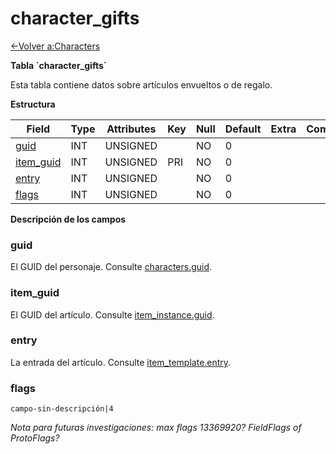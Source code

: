 ﻿# character\_gifts

[<-Volver a:Characters](database-characters)

**Tabla \`character\_gifts\`**

Esta tabla contiene datos sobre artículos envueltos o de regalo.

**Estructura**

| Field          | Type | Attributes | Key | Null | Default | Extra | Comment |
| -------------- | ---- | ---------- | --- | ---- | ------- | ----- | ------- |
| [guid][1]      | INT  | UNSIGNED   |     | NO   | 0       |       |         |
| [item_guid][2] | INT  | UNSIGNED   | PRI | NO   | 0       |       |         |
| [entry][3]     | INT  | UNSIGNED   |     | NO   | 0       |       |         |
| [flags][4]     | INT  | UNSIGNED   |     | NO   | 0       |       |         |

[1]: #guid
[2]: #itemguid
[3]: #entry
[4]: #flags

**Descripción de los campos**

### guid

El GUID del personaje. Consulte [characters.guid](characters#guid).

### item\_guid

El GUID del artículo. Consulte [item\_instance.guid](item_instance#guid).

### entry

La entrada del artículo. Consulte [item\_template.entry](item_template#entry).

### flags

`campo-sin-descripción|4`

*Nota para futuras investigaciones: max flags 13369920? FieldFlags of ProtoFlags?*
